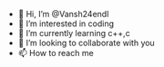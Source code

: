- 👋 Hi, I’m @Vansh24endl
- 👀 I’m interested in coding 
- 🌱 I’m currently learning c++,c
- 💞️ I’m looking to collaborate with you 
- 📫 How to reach me 
<!---
